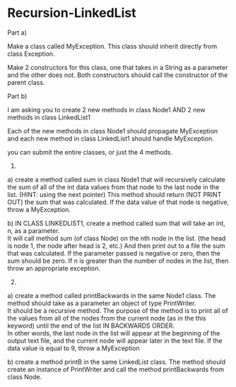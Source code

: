 # Recursion-LinkedList
Part a)  

Make a class called MyException. This class should inherit directly from class Exception.  

Make 2 constructors for this class, one that takes in a String as a parameter and the other does not. Both constructors should call the constructor of the parent class.  

Part b)  

I am asking you to create 2 new methods in class Node1 AND 2 new methods in class LinkedList1  

Each of the new methods in class Node1 should propagate MyException and each new method in class LinkedList1 should handle MyException.  

you can submit the entire classes, or just the 4 methods.  

1)  

a) create a method called sum in class Node1 that will recursively calculate the sum of all of the int data values from that node to the last node in the list. (HINT: using the next pointer) This method should return (NOT PRINT OUT) the sum that was calculated. If the data value of that node is negative, throw a MyException.  

b) IN CLASS LINKEDLIST1, create a method called sum that will take an int, n, as a parameter.  
It will call method sum (of class Node) on the nth node in the list. (the head is node 1, the node after head is 2, etc.) And then print out to a file the sum that was calculated. If the parameter passed is negative or zero, then the sum should be zero. If n is greater than the number of nodes in the list, then throw an appropriate exception.  

2)  

a) create a method called printBackwards in the same Node1 class. The method should take as a parameter an object of type PrintWriter.  
It should be a recursive method. The purpose of the method is to print all of the values from all of the nodes from the current node (as in the this  keyword) until the end of the list IN BACKWARDS ORDER.    
In other words, the last node in the list will appear at the beginning of the output text file, and the current node will appear later in the text file. If the data value is equal to 9, throw a MyException  

b) create a method printB in the same LinkedList class. The method should create an instance of PrintWriter and call the method printBackwards from class Node.   
